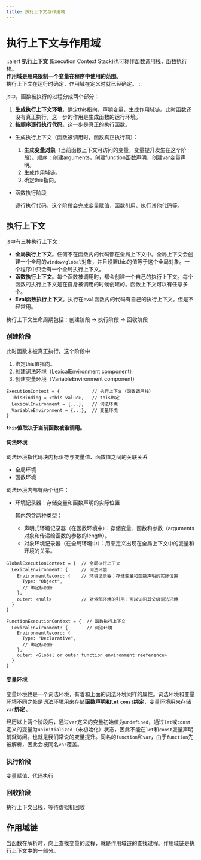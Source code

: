 ```yaml
---
title: 执行上下文与作用域
---
```


# 执行上下文与作用域

::alert
**执行上下文** (Execution Context Stack)也可称作函数调用栈，函数执行栈。
<br>
**作用域是用来限制一个变量在程序中使用的范围。**
<br>
执行上下文在运行时确定，作用域在定义时就已经确定。
::

js中，函数被执行的过程分成两个部分：

1. **生成执行上下文环境**，确定this指向，声明变量，生成作用域链。此时函数还没有真正执行，这一步的作用是生成函数的运行环境。
2. **按顺序逐行执行代码**。这一步是真正的执行函数。

- 生成执行上下文（函数被调用时，函数真正执行前）：

  1. 生成**变量对象**（当前函数上下文可访问的变量，变量提升发生在这个阶段）。顺序：创建arguments，创建function函数声明，创建var变量声明。
  2. 生成作用域链。
  3. 确定this指向。

- 函数执行阶段

  逐行执行代码，这个阶段会完成变量赋值，函数引用，执行其他代码等。

## 执行上下文

js中有三种执行上下文：

- **全局执行上下文**。任何不在函数内的代码都在全局上下文中。全局上下文会创建一个全局的`window/global`对象，并且设置this的值等于这个全局对象。一个程序中只会有一个全局执行上下文。
- **函数执行上下文**。每个函数被调用时，都会创建一个自己的执行上下文。每个函数的执行上下文是在自身被调用的时候创建的。函数上下文可以有任意多个。
- **Eval函数执行上下文**。执行在`eval`函数内的代码有自己的执行上下文。但是不经常用。

执行上下文生命周期包括：创建阶段 -> 执行阶段 -> 回收阶段

### 创建阶段

此时函数未被真正执行。这个阶段中

1. 绑定this值指向。
2. 创建词法环境（LexicalEnvironment component）
3. 创建变量环境（VariableEnvironment component）

```
ExecutionContext = {            // 执行上下文（函数调用栈）
  ThisBinding = <this value>,   // this绑定
  LexicalEnvironment = {...},   // 词法环境
  VariableEnvironment = {...},  // 变量环境
}
```

**`this`值取决于当前函数被谁调用。**

#### 词法环境

词法环境指代码块内标识符与变量值、函数值之间的关联关系

- 全局环境
- 函数环境

词法环境内部有两个组件：

- 环境记录器：存储变量和函数声明的实际位置

  其内包含两种类型：

  - 声明式环境记录器（在函数环境中）：存储变量、函数和参数（arguments对象和传递给函数的参数的length）。
  - 对象环境记录器（在全局环境中）：用来定义出现在全局上下文中的变量和环境的关系。

```
GlobalExecutionContext = {  // 全局执行上下文
  LexicalEnvironment: {     // 词法环境
    EnvironmentRecord: {    // 环境记录器：存储变量和函数声明的实际位置
      Type: "Object",
      // 绑定标识符
    },
    outer: <null>           // 对外部环境的引用：可以访问其父级词法环境
  }
}
  
FunctionExecutionContext = {  // 函数执行上下文
  LexicalEnvironment: {       // 词法环境
    EnvironmentRecord: {
      Type: "Declarative",
      // 绑定标识符
    },
    outer: <Global or outer function environment reeference>
  }
}
```

#### 变量环境

变量环境也是一个词法环境，有着和上面的词法环境同样的属性。词法环境和变量环境不同之处是词法环境用来存储**函数声明和`let` `const`绑定**，变量环境用来存储 **`var`绑定** 。

经历以上两个阶段后，通过`var`定义的变量初始值为`undefined`，通过`let`或`const`定义的变量为`uninitialized`（未初始化）状态，因此不能在`let`和`const`变量声明前就访问。也就是我们常说的变量提升。同名的`function`和`var`，由于`function`先被解析，因此会被同名`var`覆盖。

### 执行阶段

变量赋值、代码执行

### 回收阶段

执行上下文出栈，等待虚拟机回收

## 作用域链

当函数在解析时，向上查找变量的过程，就是作用域链的查找过程。作用域链是执行上下文中的一部分。